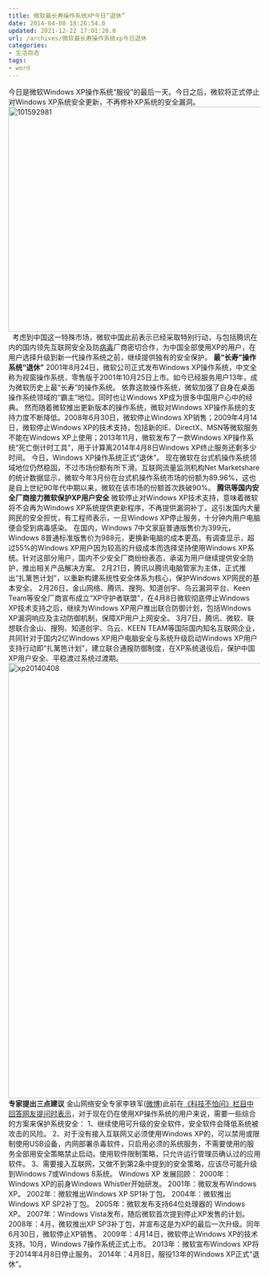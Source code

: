 ```yaml
---
title: 微软最长寿操作系统XP今日“退休”
date: 2014-04-08 18:26:54.0
updated: 2021-12-22 17:01:20.0
url: /archives/微软最长寿操作系统xp今日退休
categories: 
- 生活百态
tags: 
- word
---
```


今日是<!--keyword--><!--/keyword-->微软<a href="http://stockhtm.finance.qq.com/astock/ggcx/MSFT.OQ.htm" target="_blank"><!--keyword--></a><!--/keyword-->Windows XP操作系统“服役”的最后一天。今日之后，微软将正式停止对Windows XP系统安全更新，不再修补XP系统的安全漏洞。
<a href="http://uu126.cn/wp-content/uploads/2014/04/101592981.jpg"><img class="alignnone wp-image-579 size-full" src="http://bcs.duapp.com/blog2014/blog/201404/101592981.jpg" alt="101592981" width="640" height="449" /></a>
&nbsp;
考虑到中国这一特殊市场，微软中国此前表示已经采取特别行动，与包括腾讯在内的国内领先互联网安全及防<a href="http://tech.qq.com/virus/index.htm" target="_blank">病毒</a>厂商密切合作，为中国全部使用XP的用户，在用户选择升级到新一代操作系统之前，继续提供独有的安全保护。
<b>最“长寿”操作系统“退休”</b>
2001年8月24日，微软公司正式发布Windows XP操作系统，中文全称为视窗操作系统，零售版于2001年10月25日上市。如今已经服务用户13年，成为微软历史上最“长寿”的操作系统。
依靠这款操作系统，微软加强了自身在桌面操作系统领域的“霸主”地位。同时也让Windows XP成为很多中国用户心中的经典。
然而随着微软推出更新版本的操作系统，微软对Windows XP操作系统的支持力度不断降低。2008年6月30日，微软停止Windows XP销售；2009年4月14日，微软停止Windows XP的技术支持，包括新的IE、DirectX、MSN等微软服务不能在Windows XP上使用；2013年11月，微软发布了一款Windows XP操作系统“死亡倒计时工具”，用于计算离2014年4月8日Windows XP终止服务还剩多少时间。
今日，Windows XP操作系统正式“退休”。
现在微软在台式机操作系统领域地位仍然稳固，不过市场份额有所下滑。互联网流量监测机构Net Marketshare的统计数据显示，微软今年3月份在台式机操作系统市场的份额为89.96%，这也是自上世纪90年代中期以来，微软在该市场的份额首次跌破90%。
<b>腾讯等国内安全厂商接力微软保护</b><b>XP</b><b>用户安全</b>
微软停止对Windows XP技术支持，意味着微软将不会再为Windows XP系统提供更新程序，不再提供漏洞补丁。这引发国内大量网民的安全担忧，有工程师表示，一旦Windows XP停止服务，十分钟内用户电脑便会受到病毒感染。
在国内，Windows 7中文家庭普通版售价为399元，Windows 8普通标准版售价为988元，更换新电脑的成本更高。有调查显示，超过55%的Windows XP用户因为较高的升级成本而选择坚持使用Windows XP系统。针对这部分用户，国内不少安全厂商纷纷表态，承诺为用户继续提供安全防护，推出相关产品解决方案。
2月21日，腾讯以腾讯电脑管家为主体，正式推出“扎篱笆计划”，以重新构建系统性安全体系为核心，保护Windows XP网民的基本安全。
2月26日，金山网络、腾讯、搜狗、知道创宇、乌云漏洞平台、Keen Team等安全厂商宣布成立“XP守护者联盟”，在4月8日微软彻底停止Windows XP技术支持之后，继续为Windows XP用户推出联合防御计划，包括Windows XP漏洞响应及主动防御机制，保障XP用户上网安全。
3月7日，腾讯、微软、联想联合金山、搜狗、知道创宇、乌云、KEEN TEAM等国际国内知名互联网企业，共同针对于国内2亿Windows XP用户电脑安全与系统升级启动Windows XP用户支持行动即“扎篱笆计划”，建立联合通报防御制度，在XP系统退役后，保护中国XP用户安全、平稳渡过系统过渡期。
<a href="http://uu126.cn/wp-content/uploads/2014/04/xp20140408.jpg"><img class="alignnone wp-image-582 size-full" src="http://bcs.duapp.com/blog2014/blog/201404/xp20140408.jpg" alt="xp20140408" width="600" height="868" /></a>
<b>专家提出三点建议</b>
金山网络安全专家李铁军<!--keyword-->(<a href="http://t.qq.com/litiejun#pref=qqcom.keyword" target="_blank" rel="litiejun">微博</a>)<!--/keyword-->此前在<a href="http://tech.qq.com/a/20140218/003705.htm" target="_blank">《科技不怕问》栏目中回答网友提问时表示</a>，对于现在仍在使用XP操作系统的用户来说，需要一些综合的方案来保护系统安全：
1、继续使用可升级的安全软件，安全软件会降低系统被攻击的风险。
2、对于没有接入互联网又必须使用Windows XP的，可以禁用或限制使用USB设备，内网部署杀毒软件，只启用必须的系统服务，不需要使用的服务全部用安全策略禁止启动。使用软件限制策略，只允许运行管理员确认过的应用软件。
3、需要接入互联网，又做不到第2条中提到的安全策略，应该尽可能升级到Windows 7或Windows 8系统。
Windows XP 发展回顾：
2000年：Windows XP的前身Windows Whistler开始研发。
2001年：微软发布Windows XP。
2002年：微软推出Windows XP SP1补丁包。
2004年：微软推出Windows XP SP2补丁包。
2005年：微软发布支持64位处理器的 Windows XP。
2007年：Windows Vista发布，随后微软首次提到停止XP发售的计划。
2008年：4月，微软推出XP SP3补丁包，并宣布这是为XP的最后一次升级。同年6月30日，微软停止XP销售。
2009年：4月14日，微软停止Windows XP的技术支持。10月，Windows 7操作系统正式上市。
2013年：微软宣布Windows XP将于2014年4月8日停止服务。
2014年：4月8日，服役13年的Windows XP正式“退休”。